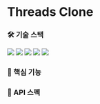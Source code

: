 # Threads Clone

### 🛠️ 기술 스택

<img src="https://img.shields.io/badge/Java 17-007396?style=flat-square&logo=java&logoColor=white"/> <img src="https://img.shields.io/badge/SpringBoot 3.1-6DB33F?style=flat-square&logo=SpringBoot&logoColor=white"/> <img src="https://img.shields.io/badge/JPA-6DB33F?style=flat-square&logo=&logoColor=white"/> <img src="https://img.shields.io/badge/MySQL-4479A1?style=flat-square&logo=MySQL&logoColor=white"/> <img src="https://img.shields.io/badge/H2-007396?style=flat-square&logoColor=white"/> 

### 🚀 핵심 기능

### 📄 API 스펙
